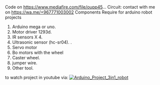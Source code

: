 Code on https://www.mediafire.com/file/oupp45... 
Circuit: contact with me on https://wa.me/+967771003002
Components Require for arduino robot projects
1. Arduino mega or uno.
 2. Motor driver 1293d.
3. IR sensors X 4.
4. Ultrasonic sensor (hc-sr04). .
5. Servo motor
6. Bo motors with the wheel
7. Caster wheel.
8. jumper wire.
9. Other tool.

to watch project in youtube via:
[![Arduino_Project_3in1_robot](https://img.youtube.com/vi/gsQgabJQzqo/0.jpg)](https://www.youtube.com/watch?v=gsQgabJQzqo)
